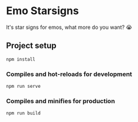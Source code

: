 # Emo Starsigns
It's star signs for emos, what more do you want? 😭

## Project setup
```
npm install
```

### Compiles and hot-reloads for development
```
npm run serve
```

### Compiles and minifies for production
```
npm run build
```
